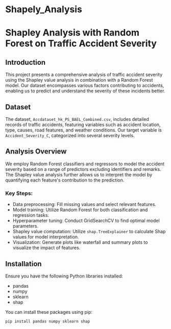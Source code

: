 # Shapely_Analysis
# Shapley Analysis with Random Forest on Traffic Accident Severity

## Introduction
This project presents a comprehensive analysis of traffic accident severity using the Shapley value analysis in combination with a Random Forest model. Our dataset encompasses various factors contributing to accidents, enabling us to predict and understand the severity of these incidents better.

## Dataset
The dataset, `Accdataset_hk_PS_BAEL_Combined.csv`, includes detailed records of traffic accidents, featuring variables such as accident location, type, causes, road features, and weather conditions. Our target variable is `Accident_Severity_C`, categorized into several severity levels.

## Analysis Overview
We employ Random Forest classifiers and regressors to model the accident severity based on a range of predictors excluding identifiers and remarks. The Shapley value analysis further allows us to interpret the model by quantifying each feature's contribution to the prediction.

### Key Steps:
- Data preprocessing: Fill missing values and select relevant features.
- Model training: Utilize Random Forest for both classification and regression tasks.
- Hyperparameter tuning: Conduct GridSearchCV to find optimal model parameters.
- Shapley value computation: Utilize `shap.TreeExplainer` to calculate Shap values for model interpretation.
- Visualization: Generate plots like waterfall and summary plots to visualize the impact of features.

## Installation
Ensure you have the following Python libraries installed:
- pandas
- numpy
- sklearn
- shap

You can install these packages using pip:
```bash
pip install pandas numpy sklearn shap

